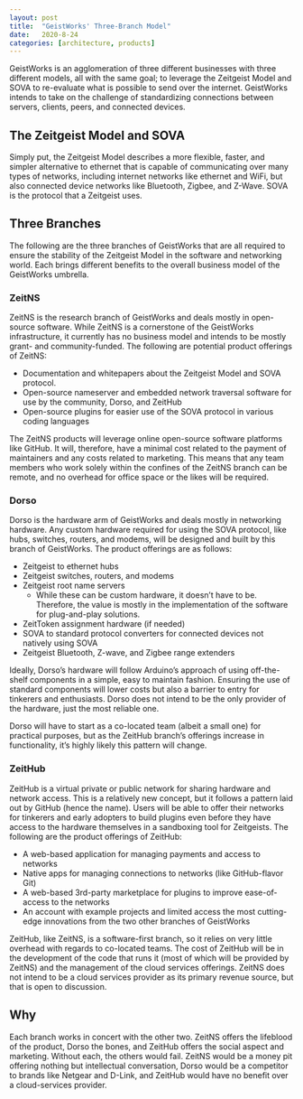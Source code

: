 ```yaml
---
layout: post
title:  "GeistWorks' Three-Branch Model"
date:   2020-8-24
categories: [architecture, products]
---
```


GeistWorks is an agglomeration of three different businesses with three different models, all with the same goal; to leverage the Zeitgeist Model and SOVA to re-evaluate what is possible to send over the internet. GeistWorks intends to take on the challenge of standardizing connections between servers, clients, peers, and connected devices.


## The Zeitgeist Model and SOVA

Simply put, the Zeitgeist Model describes a more flexible, faster, and simpler alternative to ethernet that is capable of communicating over many types of networks, including internet networks like ethernet and WiFi, but also connected device networks like Bluetooth, Zigbee, and Z-Wave. SOVA is the protocol that a Zeitgeist uses.


## Three Branches

The following are the three branches of GeistWorks that are all required to ensure the stability of the Zeitgeist Model in the software and networking world. Each brings different benefits to the overall business model of the GeistWorks umbrella.


### ZeitNS

ZeitNS is the research branch of GeistWorks and deals mostly in open-source software. While ZeitNS is a cornerstone of the GeistWorks infrastructure, it currently has no business model and intends to be mostly grant- and community-funded. The following are potential product offerings of ZeitNS:



*   Documentation and whitepapers about the Zeitgeist Model and SOVA protocol.
*   Open-source nameserver and embedded network traversal software for use by the community, Dorso, and ZeitHub
*   Open-source plugins for easier use of the SOVA protocol in various coding languages

The ZeitNS products will leverage online open-source software platforms like GitHub. It will, therefore, have a minimal cost related to the payment of maintainers and any costs related to marketing. This means that any team members who work solely within the confines of the ZeitNS branch can be remote, and no overhead for office space or the likes will be required.


### Dorso

Dorso is the hardware arm of GeistWorks and deals mostly in networking hardware. Any custom hardware required for using the SOVA protocol, like hubs, switches, routers, and modems, will be designed and built by this branch of GeistWorks. The product offerings are as follows:



*   Zeitgeist to ethernet hubs
*   Zeitgeist switches, routers, and modems
*   Zeitgeist root name servers
    *   While these can be custom hardware, it doesn’t have to be. Therefore, the value is mostly in the implementation of the software for plug-and-play solutions.
*   ZeitToken assignment hardware (if needed)
*   SOVA to standard protocol converters for connected devices not natively using SOVA
*   Zeitgeist Bluetooth, Z-wave, and Zigbee range extenders

Ideally, Dorso’s hardware will follow Arduino’s approach of using off-the-shelf components in a simple, easy to maintain fashion. Ensuring the use of standard components will lower costs but also a barrier to entry for tinkerers and enthusiasts. Dorso does not intend to be the only provider of the hardware, just the most reliable one.

Dorso will have to start as a co-located team (albeit a small one) for practical purposes, but as the ZeitHub branch’s offerings increase in functionality, it’s highly likely this pattern will change.


### ZeitHub

ZeitHub is a virtual private or public network for sharing hardware and network access. This is a relatively new concept, but it follows a pattern laid out by GitHub (hence the name). Users will be able to offer their networks for tinkerers and early adopters to build plugins even before they have access to the hardware themselves in a sandboxing tool for Zeitgeists. The following are the product offerings of ZeitHub:



*   A web-based application for managing payments and access to networks
*   Native apps for managing connections to networks (like GitHub-flavor Git)
*   A web-based 3rd-party marketplace for plugins to improve ease-of-access to the networks
*   An account with example projects and limited access the most cutting-edge innovations from the two other branches of GeistWorks

ZeitHub, like ZeitNS, is a software-first branch, so it relies on very little overhead with regards to co-located teams. The cost of ZeitHub will be in the development of the code that runs it (most of which will be provided by ZeitNS) and the management of the cloud services offerings. ZeitNS does not intend to be a cloud services provider as its primary revenue source, but that is open to discussion.


## Why

Each branch works in concert with the other two. ZeitNS offers the lifeblood of the product, Dorso the bones, and ZeitHub offers the social aspect and marketing. Without each, the others would fail. ZeitNS would be a money pit offering nothing but intellectual conversation, Dorso would be a competitor to brands like Netgear and D-Link, and ZeitHub would have no benefit over a cloud-services provider.
